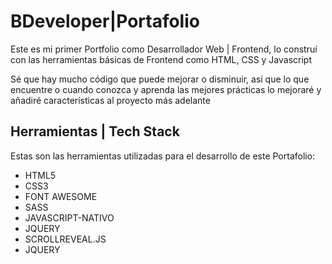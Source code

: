 <h1>BDeveloper|Portafolio</h1>

<p>Este es mi primer Portfolio como Desarrollador Web | Frontend, lo construí con las herramientas básicas de Frontend como HTML, CSS y Javascript</p>

<p>Sé que hay mucho código que puede mejorar o disminuir, así que lo que encuentre o cuando conozca y aprenda las mejores prácticas lo mejoraré y añadiré características al proyecto más adelante</p>

<h2>Herramientas | Tech Stack</h2>

<p>Estas son las herramientas utilizadas para el desarrollo de este Portafolio:</p>


<ul>
<li>HTML5</li>
<li>CSS3</li>
  <li>FONT AWESOME</li>
  <li>SASS</li>
<li>JAVASCRIPT-NATIVO</li>
 <li>JQUERY</li>
 <li>SCROLLREVEAL.JS</li> 
 <li>JQUERY</li> 
</ul>
